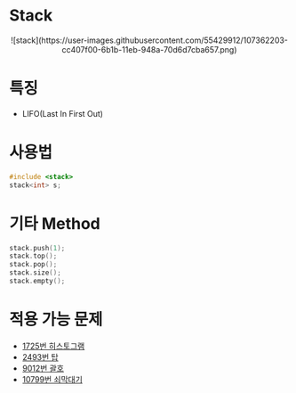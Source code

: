 # Stack

<p align="center">
  ![stack](https://user-images.githubusercontent.com/55429912/107362203-cc407f00-6b1b-11eb-948a-70d6d7cba657.png)
</p>

# 특징
- LIFO(Last In First Out)

# 사용법

```C++
#include <stack>    
stack<int> s;      
```

# 기타 Method

```C++
stack.push(1);       
stack.top();        
stack.pop();       
stack.size();       
stack.empty();       
```

# 적용 가능 문제 
- <a href = https://www.acmicpc.net/problem/1725 >1725번 히스토그램</a> 
- <a href = https://www.acmicpc.net/problem/2493 >2493번 탑</a> 
- <a href = https://www.acmicpc.net/problem/9012 >9012번 괄호</a> 
- <a href = https://www.acmicpc.net/problem/10799 >10799번 쇠막대기</a> 
